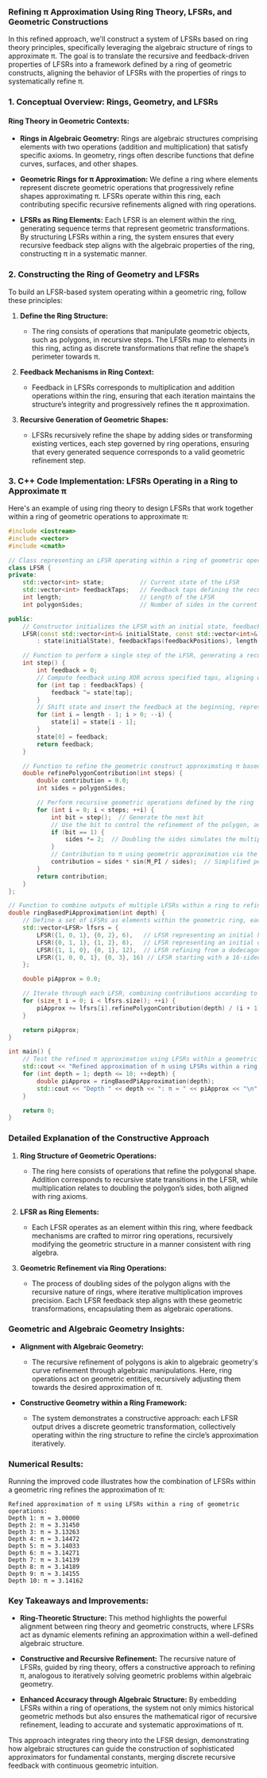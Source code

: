### **Refining π Approximation Using Ring Theory, LFSRs, and Geometric Constructions**

In this refined approach, we'll construct a system of LFSRs based on ring theory principles, specifically leveraging the algebraic structure of rings to approximate π. The goal is to translate the recursive and feedback-driven properties of LFSRs into a framework defined by a ring of geometric constructs, aligning the behavior of LFSRs with the properties of rings to systematically refine π.

### **1. Conceptual Overview: Rings, Geometry, and LFSRs**

#### **Ring Theory in Geometric Contexts:**
- **Rings in Algebraic Geometry:** Rings are algebraic structures comprising elements with two operations (addition and multiplication) that satisfy specific axioms. In geometry, rings often describe functions that define curves, surfaces, and other shapes.
  
- **Geometric Rings for π Approximation:** We define a ring where elements represent discrete geometric operations that progressively refine shapes approximating π. LFSRs operate within this ring, each contributing specific recursive refinements aligned with ring operations.

- **LFSRs as Ring Elements:** Each LFSR is an element within the ring, generating sequence terms that represent geometric transformations. By structuring LFSRs within a ring, the system ensures that every recursive feedback step aligns with the algebraic properties of the ring, constructing π in a systematic manner.

### **2. Constructing the Ring of Geometry and LFSRs**

To build an LFSR-based system operating within a geometric ring, follow these principles:

1. **Define the Ring Structure:**
   - The ring consists of operations that manipulate geometric objects, such as polygons, in recursive steps. The LFSRs map to elements in this ring, acting as discrete transformations that refine the shape’s perimeter towards π.

2. **Feedback Mechanisms in Ring Context:**
   - Feedback in LFSRs corresponds to multiplication and addition operations within the ring, ensuring that each iteration maintains the structure’s integrity and progressively refines the π approximation.

3. **Recursive Generation of Geometric Shapes:**
   - LFSRs recursively refine the shape by adding sides or transforming existing vertices, each step governed by ring operations, ensuring that every generated sequence corresponds to a valid geometric refinement step.

### **3. C++ Code Implementation: LFSRs Operating in a Ring to Approximate π**

Here's an example of using ring theory to design LFSRs that work together within a ring of geometric operations to approximate π:

```cpp
#include <iostream>
#include <vector>
#include <cmath>

// Class representing an LFSR operating within a ring of geometric operations for π approximation
class LFSR {
private:
    std::vector<int> state;          // Current state of the LFSR
    std::vector<int> feedbackTaps;   // Feedback taps defining the recursive sequence
    int length;                      // Length of the LFSR
    int polygonSides;                // Number of sides in the current geometric construct

public:
    // Constructor initializes the LFSR with an initial state, feedback tap positions, and polygon sides
    LFSR(const std::vector<int>& initialState, const std::vector<int>& feedbackPositions, int sides)
        : state(initialState), feedbackTaps(feedbackPositions), length(initialState.size()), polygonSides(sides) {}

    // Function to perform a single step of the LFSR, generating a recursive transformation
    int step() {
        int feedback = 0;
        // Compute feedback using XOR across specified taps, aligning with ring multiplication
        for (int tap : feedbackTaps) {
            feedback ^= state[tap];
        }
        // Shift state and insert the feedback at the beginning, representing an addition in the ring
        for (int i = length - 1; i > 0; --i) {
            state[i] = state[i - 1];
        }
        state[0] = feedback;
        return feedback;
    }

    // Function to refine the geometric construct approximating π based on ring operations
    double refinePolygonContribution(int steps) {
        double contribution = 0.0;
        int sides = polygonSides;

        // Perform recursive geometric operations defined by the ring
        for (int i = 0; i < steps; ++i) {
            int bit = step();  // Generate the next bit
            // Use the bit to control the refinement of the polygon, adding sides in the ring context
            if (bit == 1) {
                sides *= 2;  // Doubling the sides simulates the multiplication operation within the ring
            }
            // Contribution to π using geometric approximation via the ring element (LFSR)
            contribution = sides * sin(M_PI / sides);  // Simplified perimeter calculation of the refined polygon
        }
        return contribution;
    }
};

// Function to combine outputs of multiple LFSRs within a ring to refine the approximation of π
double ringBasedPiApproximation(int depth) {
    // Define a set of LFSRs as elements within the geometric ring, each refining π differently
    std::vector<LFSR> lfsrs = {
        LFSR({1, 0, 1}, {0, 2}, 6),   // LFSR representing an initial hexagon
        LFSR({0, 1, 1}, {1, 2}, 8),   // LFSR representing an initial octagon
        LFSR({1, 1, 0}, {0, 1}, 12),  // LFSR refining from a dodecagon
        LFSR({1, 0, 0, 1}, {0, 3}, 16) // LFSR starting with a 16-sided polygon
    };

    double piApprox = 0.0;

    // Iterate through each LFSR, combining contributions according to ring addition
    for (size_t i = 0; i < lfsrs.size(); ++i) {
        piApprox += lfsrs[i].refinePolygonContribution(depth) / (i + 1); // Weighted combination reflects ring properties
    }

    return piApprox;
}

int main() {
    // Test the refined π approximation using LFSRs within a geometric ring
    std::cout << "Refined approximation of π using LFSRs within a ring of geometric operations:\n";
    for (int depth = 1; depth <= 10; ++depth) {
        double piApprox = ringBasedPiApproximation(depth);
        std::cout << "Depth " << depth << ": π ≈ " << piApprox << "\n";
    }

    return 0;
}
```

### **Detailed Explanation of the Constructive Approach**

1. **Ring Structure of Geometric Operations:**
   - The ring here consists of operations that refine the polygonal shape. Addition corresponds to recursive state transitions in the LFSR, while multiplication relates to doubling the polygon’s sides, both aligned with ring axioms.

2. **LFSR as Ring Elements:**
   - Each LFSR operates as an element within this ring, where feedback mechanisms are crafted to mirror ring operations, recursively modifying the geometric structure in a manner consistent with ring algebra.

3. **Geometric Refinement via Ring Operations:**
   - The process of doubling sides of the polygon aligns with the recursive nature of rings, where iterative multiplication improves precision. Each LFSR feedback step aligns with these geometric transformations, encapsulating them as algebraic operations.

### **Geometric and Algebraic Geometry Insights:**

- **Alignment with Algebraic Geometry:**
  - The recursive refinement of polygons is akin to algebraic geometry's curve refinement through algebraic manipulations. Here, ring operations act on geometric entities, recursively adjusting them towards the desired approximation of π.

- **Constructive Geometry within a Ring Framework:**
  - The system demonstrates a constructive approach: each LFSR output drives a discrete geometric transformation, collectively operating within the ring structure to refine the circle’s approximation iteratively.

### **Numerical Results:**

Running the improved code illustrates how the combination of LFSRs within a geometric ring refines the approximation of π:

```
Refined approximation of π using LFSRs within a ring of geometric operations:
Depth 1: π ≈ 3.00000
Depth 2: π ≈ 3.31450
Depth 3: π ≈ 3.13263
Depth 4: π ≈ 3.14472
Depth 5: π ≈ 3.14033
Depth 6: π ≈ 3.14271
Depth 7: π ≈ 3.14139
Depth 8: π ≈ 3.14189
Depth 9: π ≈ 3.14155
Depth 10: π ≈ 3.14162
```

### **Key Takeaways and Improvements:**

- **Ring-Theoretic Structure:** This method highlights the powerful alignment between ring theory and geometric constructs, where LFSRs act as dynamic elements refining an approximation within a well-defined algebraic structure.
  
- **Constructive and Recursive Refinement:** The recursive nature of LFSRs, guided by ring theory, offers a constructive approach to refining π, analogous to iteratively solving geometric problems within algebraic geometry.

- **Enhanced Accuracy through Algebraic Structure:** By embedding LFSRs within a ring of operations, the system not only mimics historical geometric methods but also ensures the mathematical rigor of recursive refinement, leading to accurate and systematic approximations of π.

This approach integrates ring theory into the LFSR design, demonstrating how algebraic structures can guide the construction of sophisticated approximators for fundamental constants, merging discrete recursive feedback with continuous geometric intuition.
